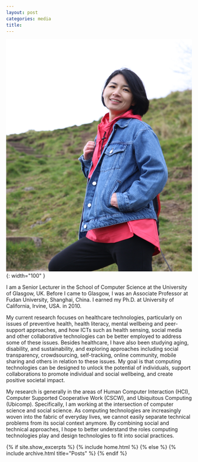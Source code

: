 ```yaml
---
layout: post
categories: media
title: 
---
```

![my profile image](assets/pink.jpg){: width="100" }

I am a Senior Lecturer in the School of Computer Science at the University of Glasgow, UK. Before I came to Glasgow, I was an Associate Professor at Fudan University, Shanghai, China. I earned my Ph.D.  at University of California, Irvine, USA. in 2010.
 

My current research focuses on healthcare technologies, particularly on issues of preventive health, health literacy, mental wellbeing and peer-support approaches, and how ICTs such as health sensing, social media and other collaborative technologies can be better employed to address some of these issues. Besides healthcare, I have also been studying aging, disability, and sustainability,  and exploring approaches including social transparency, crowdsourcing, self-tracking, online community, mobile sharing and others in relation to these issues. My goal is that computing technologies can be designed to unlock the potential of individuals,  support collaborations to promote individual and social wellbeing, and create positive societal impact. 
 

My research is generally in the areas of Human Computer Interaction (HCI),  Computer Supported Cooperative Work (CSCW), and Ubiquitous Computing (Ubicomp). Specifically, I am working at the intersection of computer science and social science.  As computing technologies are increasingly woven into the fabric of everyday lives, we cannot easily separate technical problems from its social context anymore. By combining social and technical approaches, I hope to better understand the roles computing technologies play and design technologies to fit into social practices.
 
  {% if site.show_excerpts %}
  {% include home.html %}
{% else %}
  {% include archive.html title="Posts" %}
{% endif %}

